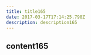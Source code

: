 ```yaml
---
title: title165
date: 2017-03-17T17:14:25.798Z
description: description165
---
```


## content165
  

